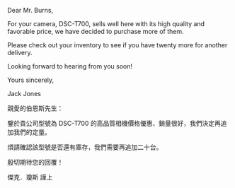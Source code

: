 Dear Mr. Burns,

For your camera, DSC-T700, sells well here with its high quality and
favorable price, we have decided to purchase more of them.

Please check out your inventory to see if you have twenty more for
another delivery.

Looking forward to hearing from you soon!

Yours sincerely,

Jack Jones

親愛的伯恩斯先生：

鑒於貴公司型號為 DSC-T700
的高品質相機價格優惠、銷量很好，我們決定再追加我們的定量。

煩請確認該型號是否還有庫存，我們需要再追加二十台。

殷切期待您的回覆！

傑克．瓊斯 謹上
